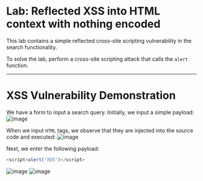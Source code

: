 # Lab: Reflected XSS into HTML context with nothing encoded

This lab contains a simple reflected cross-site scripting vulnerability in the search functionality.

To solve the lab, perform a cross-site scripting attack that calls the `alert` function. 

---

# XSS Vulnerability Demonstration

We have a form to input a search query. Initially, we input a simple payload:
![image](https://github.com/user-attachments/assets/42df6a4a-94c0-409d-bf47-f8a05368c333)

When we input `HTML` tags, we observe that they are injected into the source code and executed: 
![image](https://github.com/user-attachments/assets/a058951c-6850-420f-9963-08afaac768bd)

Next, we enter the following payload:  
```javascript
<script>alert('XSS')</script>
```
![image](https://github.com/user-attachments/assets/306c086b-3f2e-4582-bcc9-2a7d66c38cfe)
![image](https://github.com/user-attachments/assets/3207a728-966a-4b00-853d-4c68932b6e29)

